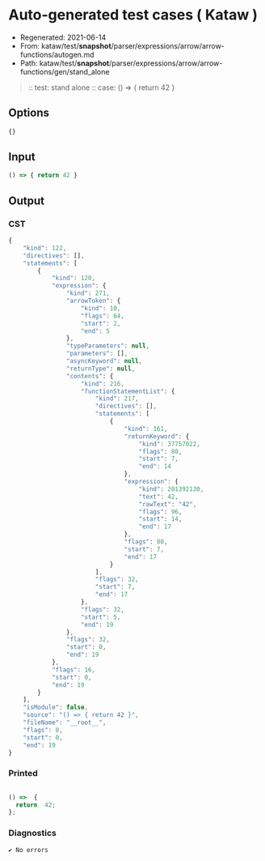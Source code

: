 # Auto-generated test cases ( Kataw )
- Regenerated: 2021-06-14
- From: kataw/test/__snapshot__/parser/expressions/arrow/arrow-functions/autogen.md
- Path: kataw/test/__snapshot__/parser/expressions/arrow/arrow-functions/gen/stand_alone
> :: test: stand alone
> :: case: () => { return 42 }
## Options

`````js
{}
`````
## Input

`````js
() => { return 42 }
`````
## Output

### CST

```javascript
{
    "kind": 122,
    "directives": [],
    "statements": [
        {
            "kind": 120,
            "expression": {
                "kind": 271,
                "arrowToken": {
                    "kind": 10,
                    "flags": 64,
                    "start": 2,
                    "end": 5
                },
                "typeParameters": null,
                "parameters": [],
                "asyncKeyword": null,
                "returnType": null,
                "contents": {
                    "kind": 216,
                    "functionStatementList": {
                        "kind": 217,
                        "directives": [],
                        "statements": [
                            {
                                "kind": 161,
                                "returnKeyword": {
                                    "kind": 37757022,
                                    "flags": 80,
                                    "start": 7,
                                    "end": 14
                                },
                                "expression": {
                                    "kind": 201392130,
                                    "text": 42,
                                    "rawText": "42",
                                    "flags": 96,
                                    "start": 14,
                                    "end": 17
                                },
                                "flags": 80,
                                "start": 7,
                                "end": 17
                            }
                        ],
                        "flags": 32,
                        "start": 7,
                        "end": 17
                    },
                    "flags": 32,
                    "start": 5,
                    "end": 19
                },
                "flags": 32,
                "start": 0,
                "end": 19
            },
            "flags": 16,
            "start": 0,
            "end": 19
        }
    ],
    "isModule": false,
    "source": "() => { return 42 }",
    "fileName": "__root__",
    "flags": 0,
    "start": 0,
    "end": 19
}
```

### Printed

```javascript

() =>  {
  return  42;
};
```

### Diagnostics

```javascript
✔ No errors
```

